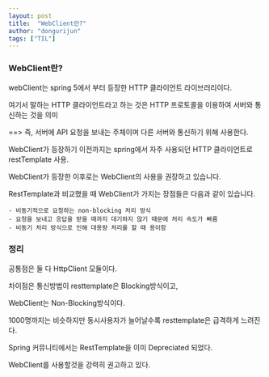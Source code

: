 ```yaml
---
layout: post
title:  "WebClient란?"
author: "dongurijun"
tags: ["TIL"]
---
```



### WebClient란?

webClient는 spring 5에서 부터 등장한 HTTP 클라이언트 라이브러리이다.

여기서 말하는 HTTP 클라이언트라고 하는 것은 HTTP 프로토콜을 이용하여 서버와 통신하는 것을 의미

==> 즉, 서버에 API 요청을 보내는 주체이며 다른 서버와 통신하기 위해 사용한다.

WebClient가 등장하기 이전까지는 spring에서 자주 사용되던 HTTP 클라이언트로 restTemplate 사용.

WebClient가 등장한 이후로는 WebClient의 사용을 권장하고 있습니다.

RestTemplate과 비교했을 때 WebClient가 가지는 장점들은 다음과 같이 있습니다.
    
    - 비동기적으로 요청하는 non-blocking 처리 방식
    - 요청을 보내고 응답을 받을 때까지 대기하지 않기 때문에 처리 속도가 빠름
    - 비동기 처리 방식으로 인해 대용량 처리를 할 때 용이함


### 정리
 
공통점은 둘 다 HttpClient 모듈이다.

차이점은 통신방법이 resttemplate은 Blocking방식이고, 

WebClient는 Non-Blocking방식이다.

1000명까지는 비슷하지만 동시사용자가 늘어날수록 resttemplate은 급격하게 느려진다.

Spring 커뮤니티에서는 RestTemplate을 이미 Depreciated 되었다.

WebClient를 사용할것을 강력히 권고하고 있다.
